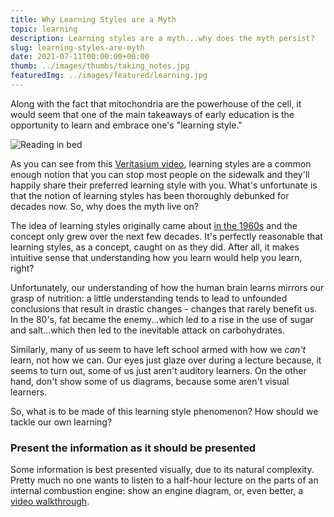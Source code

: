 ```yaml
---
title: Why Learning Styles are a Myth
topic: learning
description: Learning styles are a myth...why does the myth persist?
slug: learning-styles-are-myth
date: 2021-07-11T00:00:00+00:00 
thumb: ../images/thumbs/taking_notes.jpg
featuredImg: ../images/featured/learning.jpg
---
```


Along with the fact that mitochondria are the powerhouse of the cell, it would seem that one of the main takeaways of early education is the opportunity to learn and embrace one's "learning style." 

![Reading in bed](https://images.unsplash.com/photo-1532774821765-7403258cb2fa?ixid=MnwxMjA3fDB8MHxwaG90by1wYWdlfHx8fGVufDB8fHx8&ixlib=rb-1.2.1&auto=format&fit=crop&w=1050&q=80)

As you can see from this [Veritasium video](https://youtu.be/rhgwIhB58PA), learning styles are a common enough notion that you can stop most people on the sidewalk and they'll happily share their preferred learning style with you. What's unfortunate is that the notion of learning styles has been thoroughly debunked for decades now. So, why does the myth live on?

The idea of learning styles originally came about [in the 1960s](https://education.msu.edu/green-and-write/2016/do-learning-styles-exist/) and the concept only grew over the next few decades. It's perfectly reasonable that learning styles, as a concept, caught on as they did. After all, it makes intuitive sense that understanding how you learn would help you learn, right? 

Unfortunately, our understanding of how the human brain learns mirrors our grasp of nutrition: a little understanding tends to lead to unfounded conclusions that result in drastic changes - changes that rarely benefit us. In the 80's, fat became the enemy...which led to a rise in the use of sugar and salt...which then led to the inevitable attack on carbohydrates. 

Similarly, many of us seem to have left school armed with how we *can't* learn, not how we can. Our eyes just glaze over during a lecture because, it seems to turn out, some of us just aren't auditory learners. On the other hand, don't show some of us diagrams, because some aren't visual learners. 

So, what is to be made of this learning style phenomenon? How should we tackle our own learning?

### Present the information as it should be presented

Some information is best presented visually, due to its natural complexity. Pretty much no one wants to listen to a half-hour lecture on the parts of an internal combustion engine: show an engine diagram, or, even better, a [video walkthrough](https://youtu.be/ZQvfHyfgBtA). 

